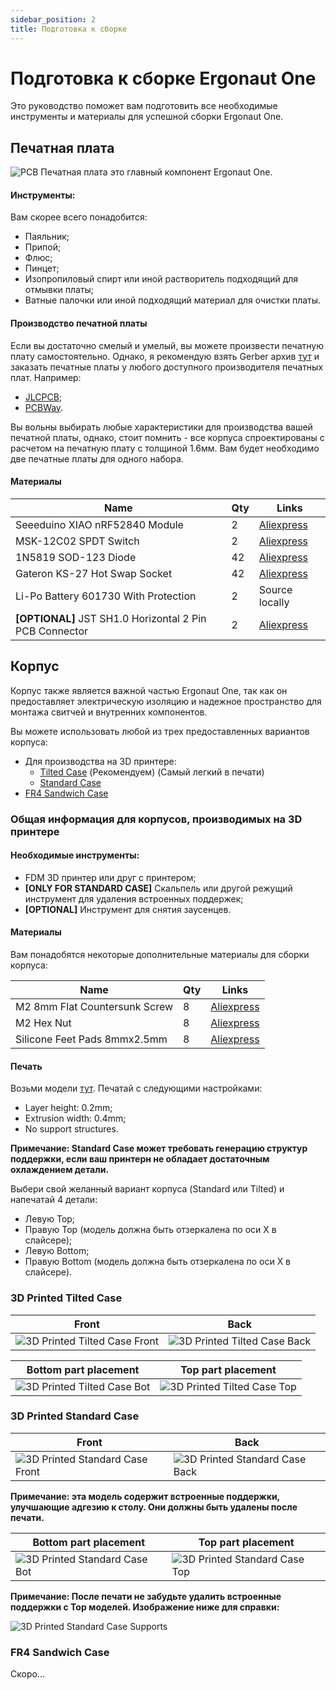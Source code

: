 ```yaml
---
sidebar_position: 2
title: Подготовка к сборке
---
```


# Подготовка к сборке Ergonaut One

Это руководство поможет вам подготовить все необходимые инструменты и материалы для успешной сборки Ergonaut One.

## Печатная плата

![PCB](/img/pcb.jpg)
Печатная плата это главный компонент Ergonaut One.

#### Инструменты:

Вам скорее всего понадобится:
* Паяльник;
* Припой;
* Флюс;
* Пинцет;
* Изопропиловый спирт или иной растворитель подходящий для отмывки платы;
* Ватные палочки или иной подходящий материал для очистки платы.

#### Производство печатной платы

Если вы достаточно смелый и умелый, вы можете произвести печатную плату самостоятельно. Однако, я рекомендую взять Gerber архив [тут](https://github.com/ergonautkb/one/tree/main/gerbers/pcb) и заказать печатные платы у любого доступного производителя печатных плат. Например:
* [JLCPCB](https://jlcpcb.com/);
* [PCBWay](https://www.pcbway.com/).

Вы вольны выбирать любые характеристики для производства вашей печатной платы, однако, стоит помнить - все корпуса спроектированы с расчетом на печатную плату с толщиной 1.6мм. Вам будет необходимо две печатные платы для одного набора.

#### Материалы

| Name                                                    | Qty | Links                                                                                     |
|---------------------------------------------------------|-----|-------------------------------------------------------------------------------------------|
| Seeeduino XIAO nRF52840 Module                          | 2   | [Aliexpress](https://aliexpress.com/item/1005004459618789.html)                           |
| MSK-12C02 SPDT Switch                                   | 2   | [Aliexpress](https://aliexpress.com/item/4000685483225.html)                              |
| 1N5819 SOD-123 Diode                                    | 42  | [Aliexpress](https://aliexpress.com/item/1005003194674618.html?sku_id=12000024602962923)  |
| Gateron KS-27 Hot Swap Socket                           | 42  | [Aliexpress](https://aliexpress.com/item/1005004128409069.html)                           |
| Li-Po Battery 601730 With Protection                    | 2   | Source locally                                                                            |
| **[OPTIONAL]** JST SH1.0 Horizontal 2 Pin PCB Connector | 2   | [Aliexpress](https://aliexpress.com/item/1005005682408443.html?&sku_id=12000033998015849) |

## Корпус

Корпус также является важной частью Ergonaut One, так как он предоставляет электрическую изоляцию и надежное пространство для монтажа свитчей и внутренних компонентов.

Вы можете использовать любой из трех предоставленных вариантов корпуса:

* Для производства на 3D принтере:
  * [Tilted Case](#3d-printed-tilted-case) (Рекомендуем) (Самый легкий в печати)
  * [Standard Case](#3d-printed-standard-case)
* [FR4 Sandwich Case](#fr4-sandwich-case)

### Общая информация для корпусов, производимых на 3D принтере

#### Необходимые инструменты:

* FDM 3D принтер или друг с принтером;
* **[ONLY FOR STANDARD CASE]** Скальпель или другой режущий инструмент для удаления встроенных поддержек;
* **[OPTIONAL]** Инструмент для снятия заусенцев.

#### Материалы

Вам понадобятся некоторые дополнительные материалы для сборки корпуса:

| Name                          | Qty | Links                                                                                    |
|-------------------------------|-----|------------------------------------------------------------------------------------------|
| M2 8mm Flat Countersunk Screw | 8   | [Aliexpress](https://aliexpress.com/item/32975242274.html?sku_id=66696774380)            |
| M2 Hex Nut                    | 8   | [Aliexpress](https://aliexpress.com/item/1005003994209489.html?sku_id=12000027676602569) |
| Silicone Feet Pads 8mmx2.5mm  | 8   | [Aliexpress](https://aliexpress.com/item/32750517847.html)                               |

#### Печать

Возьми модели [тут](https://github.com/ergonautkb/one/tree/main/cases/3d). Печатай с следующими настройками:

* Layer height: 0.2mm;
* Extrusion width: 0.4mm;
* No support structures.

**Примечание: Standard Case может требовать генерацию структур поддержки, если ваш принтерн не обладает достаточным охлаждением детали.**

Выбери свой желанный вариант корпуса (Standard или Tilted) и напечатай 4 детали:
* Левую Top;
* Правую Top (модель должна быть отзеркалена по оси X в слайсере);
* Левую Bottom;
* Правую Bottom (модель должна быть отзеркалена по оси X в слайсере).

### 3D Printed Tilted Case

| Front                                              | Back                                              |
|----------------------------------------------------|---------------------------------------------------|
| ![3D Printed Tilted Case Front](/img/tilted_1.jpg) | ![3D Printed Tilted Case Back](/img/tilted_2.jpg) |

| Bottom part placement                                    | Top part placement                                       |
|----------------------------------------------------------|----------------------------------------------------------|
| ![3D Printed Tilted Case Bot](/img/tilted_bot_print.jpg) | ![3D Printed Tilted Case Top](/img/tilted_top_print.jpg) |

### 3D Printed Standard Case

| Front                                                  | Back                                                  |
|--------------------------------------------------------|-------------------------------------------------------|
| ![3D Printed Standard Case Front](/img/standard_1.jpg) | ![3D Printed Standard Case Back](/img/standard_2.jpg) |

**Примечание: эта модель содержит встроенные поддержки, улучшающие адгезию к столу. Они должны быть удалены после печати.**

| Bottom part placement                                        | Top part placement                                           |
|--------------------------------------------------------------|--------------------------------------------------------------|
| ![3D Printed Standard Case Bot](/img/standard_bot_print.jpg) | ![3D Printed Standard Case Top](/img/standard_top_print.jpg) |

**Примечание: После печати не забудьте удалить встроенные поддержки с Top моделей. Изображение ниже для справки:**

![3D Printed Standard Case Supports](/img/standard_top_supports.jpg)

### FR4 Sandwich Case

Скоро...
